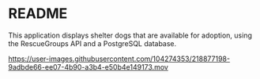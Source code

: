# README

This application displays shelter dogs that are available for adoption, using the RescueGroups API and a PostgreSQL database.

https://user-images.githubusercontent.com/104274353/218877198-9adbde66-ee07-4b90-a3b4-e50b4e149173.mov

